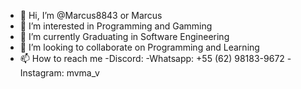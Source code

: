 - 👋 Hi, I’m @Marcus8843 or Marcus
- 👀 I’m interested in Programming and Gamming
- 🌱 I’m currently Graduating in Software Engineering
- 💞️ I’m looking to collaborate on Programming and Learning
- 📫 How to reach me 
    -Discord: 
    -Whatsapp: +55 (62) 98183-9672
    -Instagram: mvma_v

<!---
Marcus8843/Marcus8843 is a ✨ special ✨ repository because its `README.md` (this file) appears on your GitHub profile.
You can click the Preview link to take a look at your changes.
--->
